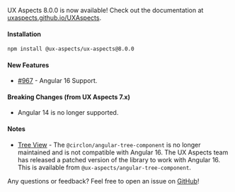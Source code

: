 UX Aspects 8.0.0 is now available! Check out the documentation at [uxaspects.github.io/UXAspects](https://uxaspects.github.io/UXAspects).

#### Installation
```bash
npm install @ux-aspects/ux-aspects@8.0.0
```

#### New Features
* [#967](https://github.houston.softwaregrp.net/caf/ux-aspects-micro-focus/issues/967) - Angular 16 Support.

#### Breaking Changes (from UX Aspects 7.x)
* Angular 14 is no longer supported.

#### Notes
* [Tree View](https://uxaspects.github.io/UXAspects/#/components/tree-view#tree-view) - The `@circlon/angular-tree-component` is no longer maintained and is not compatible with Angular 16. The UX Aspects team has released a patched version of the library to work with Angular 16. This is available from `@ux-aspects/angular-tree-component`.

Any questions or feedback? Feel free to open an issue on [GitHub](https://github.com/UXAspects/UXAspects/issues)!
